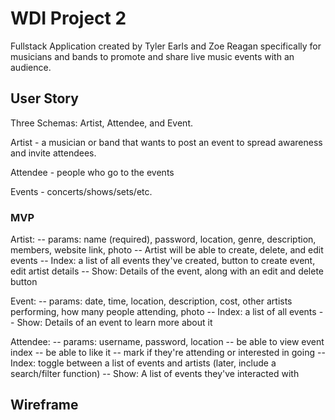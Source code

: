 # WDI Project 2

Fullstack Application created by Tyler Earls and Zoe Reagan specifically for musicians and bands to promote and share live music events with an audience.

## User Story

Three Schemas: Artist, Attendee, and Event.

Artist - a musician or band that wants to post an event to spread awareness and invite attendees.

Attendee - people who go to the events

Events - concerts/shows/sets/etc.

### MVP

Artist:
-- params: name (required), password, location, genre, description, members, website link, photo
-- Artist will be able to create, delete, and edit events
-- Index: a list of all events they've created, button to create event, edit artist details
-- Show: Details of the event, along with an edit and delete button

Event: 
-- params: date, time, location, description, cost, other artists performing, how many people attending, photo
-- Index: a list of all events
-- Show: Details of an event to learn more about it

Attendee:
-- params: username, password, location
-- be able to view event index
-- be able to like it
-- mark if they're attending or interested in going
-- Index: toggle between a list of events and artists (later, include a search/filter function)
-- Show: A list of events they've interacted with

## Wireframe
